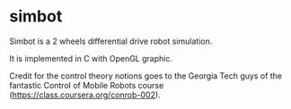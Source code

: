 simbot
======

Simbot is a 2 wheels differential drive robot simulation.

It is implemented in C with OpenGL graphic.

Credit for the control theory notions goes to the Georgia Tech guys of the
fantastic Control of Mobile Robots course (https://class.coursera.org/conrob-002).
